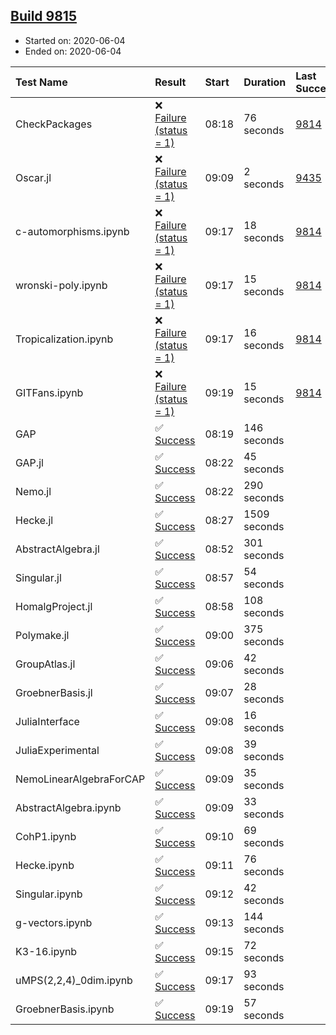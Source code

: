 ## [Build 9815](https://oscarci.mathematik.uni-kl.de/job/oscar/9815/)

* Started on: 2020-06-04
* Ended on: 2020-06-04

| Test Name    | Result | Start | Duration | Last Success | First Failure |
|:-------------|:-------|:------|:---------|:-------------|:--------------|
| CheckPackages | ❌ [Failure (status = 1)](https://oscarci.mathematik.uni-kl.de/job/oscar/9815/artifact/logs/build-9815/CheckPackages.log) | 08:18 | 76 seconds | [9814](https://oscarci.mathematik.uni-kl.de/job/oscar/9814/) | [9815](https://oscarci.mathematik.uni-kl.de/job/oscar/9815/) |
| Oscar.jl | ❌ [Failure (status = 1)](https://oscarci.mathematik.uni-kl.de/job/oscar/9815/artifact/logs/build-9815/Oscar.jl.log) | 09:09 | 2 seconds | [9435](https://oscarci.mathematik.uni-kl.de/job/oscar/9435/) | [9436](https://oscarci.mathematik.uni-kl.de/job/oscar/9436/) |
| c-automorphisms.ipynb | ❌ [Failure (status = 1)](https://oscarci.mathematik.uni-kl.de/job/oscar/9815/artifact/logs/build-9815/c-automorphisms.ipynb.log) | 09:17 | 18 seconds | [9814](https://oscarci.mathematik.uni-kl.de/job/oscar/9814/) | [9815](https://oscarci.mathematik.uni-kl.de/job/oscar/9815/) |
| wronski-poly.ipynb | ❌ [Failure (status = 1)](https://oscarci.mathematik.uni-kl.de/job/oscar/9815/artifact/logs/build-9815/wronski-poly.ipynb.log) | 09:17 | 15 seconds | [9814](https://oscarci.mathematik.uni-kl.de/job/oscar/9814/) | [9815](https://oscarci.mathematik.uni-kl.de/job/oscar/9815/) |
| Tropicalization.ipynb | ❌ [Failure (status = 1)](https://oscarci.mathematik.uni-kl.de/job/oscar/9815/artifact/logs/build-9815/Tropicalization.ipynb.log) | 09:17 | 16 seconds | [9814](https://oscarci.mathematik.uni-kl.de/job/oscar/9814/) | [9815](https://oscarci.mathematik.uni-kl.de/job/oscar/9815/) |
| GITFans.ipynb | ❌ [Failure (status = 1)](https://oscarci.mathematik.uni-kl.de/job/oscar/9815/artifact/logs/build-9815/GITFans.ipynb.log) | 09:19 | 15 seconds | [9814](https://oscarci.mathematik.uni-kl.de/job/oscar/9814/) | [9815](https://oscarci.mathematik.uni-kl.de/job/oscar/9815/) |
| GAP | ✅ [Success](https://oscarci.mathematik.uni-kl.de/job/oscar/9815/artifact/logs/build-9815/GAP.log) | 08:19 | 146 seconds |  |  |
| GAP.jl | ✅ [Success](https://oscarci.mathematik.uni-kl.de/job/oscar/9815/artifact/logs/build-9815/GAP.jl.log) | 08:22 | 45 seconds |  |  |
| Nemo.jl | ✅ [Success](https://oscarci.mathematik.uni-kl.de/job/oscar/9815/artifact/logs/build-9815/Nemo.jl.log) | 08:22 | 290 seconds |  |  |
| Hecke.jl | ✅ [Success](https://oscarci.mathematik.uni-kl.de/job/oscar/9815/artifact/logs/build-9815/Hecke.jl.log) | 08:27 | 1509 seconds |  |  |
| AbstractAlgebra.jl | ✅ [Success](https://oscarci.mathematik.uni-kl.de/job/oscar/9815/artifact/logs/build-9815/AbstractAlgebra.jl.log) | 08:52 | 301 seconds |  |  |
| Singular.jl | ✅ [Success](https://oscarci.mathematik.uni-kl.de/job/oscar/9815/artifact/logs/build-9815/Singular.jl.log) | 08:57 | 54 seconds |  |  |
| HomalgProject.jl | ✅ [Success](https://oscarci.mathematik.uni-kl.de/job/oscar/9815/artifact/logs/build-9815/HomalgProject.jl.log) | 08:58 | 108 seconds |  |  |
| Polymake.jl | ✅ [Success](https://oscarci.mathematik.uni-kl.de/job/oscar/9815/artifact/logs/build-9815/Polymake.jl.log) | 09:00 | 375 seconds |  |  |
| GroupAtlas.jl | ✅ [Success](https://oscarci.mathematik.uni-kl.de/job/oscar/9815/artifact/logs/build-9815/GroupAtlas.jl.log) | 09:06 | 42 seconds |  |  |
| GroebnerBasis.jl | ✅ [Success](https://oscarci.mathematik.uni-kl.de/job/oscar/9815/artifact/logs/build-9815/GroebnerBasis.jl.log) | 09:07 | 28 seconds |  |  |
| JuliaInterface | ✅ [Success](https://oscarci.mathematik.uni-kl.de/job/oscar/9815/artifact/logs/build-9815/JuliaInterface.log) | 09:08 | 16 seconds |  |  |
| JuliaExperimental | ✅ [Success](https://oscarci.mathematik.uni-kl.de/job/oscar/9815/artifact/logs/build-9815/JuliaExperimental.log) | 09:08 | 39 seconds |  |  |
| NemoLinearAlgebraForCAP | ✅ [Success](https://oscarci.mathematik.uni-kl.de/job/oscar/9815/artifact/logs/build-9815/NemoLinearAlgebraForCAP.log) | 09:09 | 35 seconds |  |  |
| AbstractAlgebra.ipynb | ✅ [Success](https://oscarci.mathematik.uni-kl.de/job/oscar/9815/artifact/logs/build-9815/AbstractAlgebra.ipynb.log) | 09:09 | 33 seconds |  |  |
| CohP1.ipynb | ✅ [Success](https://oscarci.mathematik.uni-kl.de/job/oscar/9815/artifact/logs/build-9815/CohP1.ipynb.log) | 09:10 | 69 seconds |  |  |
| Hecke.ipynb | ✅ [Success](https://oscarci.mathematik.uni-kl.de/job/oscar/9815/artifact/logs/build-9815/Hecke.ipynb.log) | 09:11 | 76 seconds |  |  |
| Singular.ipynb | ✅ [Success](https://oscarci.mathematik.uni-kl.de/job/oscar/9815/artifact/logs/build-9815/Singular.ipynb.log) | 09:12 | 42 seconds |  |  |
| g-vectors.ipynb | ✅ [Success](https://oscarci.mathematik.uni-kl.de/job/oscar/9815/artifact/logs/build-9815/g-vectors.ipynb.log) | 09:13 | 144 seconds |  |  |
| K3-16.ipynb | ✅ [Success](https://oscarci.mathematik.uni-kl.de/job/oscar/9815/artifact/logs/build-9815/K3-16.ipynb.log) | 09:15 | 72 seconds |  |  |
| uMPS(2,2,4)_0dim.ipynb | ✅ [Success](https://oscarci.mathematik.uni-kl.de/job/oscar/9815/artifact/logs/build-9815/uMPS-2-2-4-_0dim.ipynb.log) | 09:17 | 93 seconds |  |  |
| GroebnerBasis.ipynb | ✅ [Success](https://oscarci.mathematik.uni-kl.de/job/oscar/9815/artifact/logs/build-9815/GroebnerBasis.ipynb.log) | 09:19 | 57 seconds |  |  |
